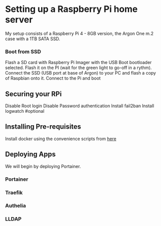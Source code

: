 # Setting up a Raspberry Pi home server

My setup consists of a Raspberry Pi 4 - 8GB version, the Argon One m.2 case with a 1TB SATA SSD.


### Boot from SSD
Flash a SD card with Raspberry Pi Imager with the USB Boot bootloader selected. Flash it on the PI (wait for the green light to go-off in a rythm).
Connect the SSD (USB port at base of Argon) to your PC and flash a copy of Raspbian onto it. Connect to the Pi and boot

## Securing your RPi
Disable Root login
Disable Password authentication
Install fail2ban
Install logwatch #optional

## Installing Pre-requisites
Install docker using the convenience scripts from [here]()


## Deploying Apps
We will begin by deploying Portainer.

### Portainer
### Traefik
### Authelia
### LLDAP

